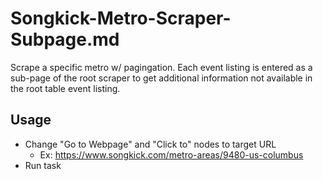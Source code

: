 # Songkick-Metro-Scraper-Subpage.md

Scrape a specific metro w/ pagingation. Each event listing is entered as a sub-page of the root scraper to get additional information not available in the root table event listing.

## Usage
- Change "Go to Webpage" and "Click to" nodes to target URL
  - Ex: https://www.songkick.com/metro-areas/9480-us-columbus
- Run task
